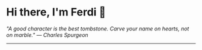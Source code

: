 <h1>Hi there, I'm Ferdi 👋</h1>

<p><em>
  "A good character is the best tombstone. Carve your name on hearts, not on marble." — Charles Spurgeon
</em></p>

---
